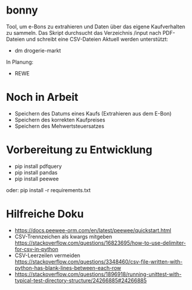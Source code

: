 # bonny
Tool, um e-Bons zu extrahieren und Daten über das eigene Kaufverhalten zu sammeln.
Das Skript durchsucht das Verzeichnis /input nach PDF-Dateien und schreibt eine CSV-Dateien 
Aktuell werden unterstützt:
* dm drogerie-markt

In Planung:
* REWE

# Noch in Arbeit
* Speichern des Datums eines Kaufs (Extrahieren aus dem E-Bon)
* Speichern des korrekten Kaufpreises
* Speichern des Mehwertsteuersatzes

# Vorbereitung zu Entwicklung

* pip install pdfquery
* pip install pandas
* pip install peewee

oder: pip install -r requirements.txt

# Hilfreiche Doku

* https://docs.peewee-orm.com/en/latest/peewee/quickstart.html
* CSV-Trennzeichen als kwargs mitgeben https://stackoverflow.com/questions/16823695/how-to-use-delimiter-for-csv-in-python
* CSV-Leerzeilen vermeiden https://stackoverflow.com/questions/3348460/csv-file-written-with-python-has-blank-lines-between-each-row
* https://stackoverflow.com/questions/1896918/running-unittest-with-typical-test-directory-structure/24266885#24266885